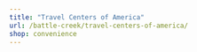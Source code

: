 ```yaml
---
title: "Travel Centers of America"
url: /battle-creek/travel-centers-of-america/
shop: convenience
---
```

